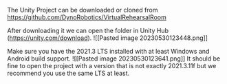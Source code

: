 The Unity Project can be downloaded or cloned from https://github.com/DynoRobotics/VirtualRehearsalRoom

After downloading it we can open the folder in Unity Hub (https://unity.com/download).
![[Pasted image 20230530123448.png]]

Make sure you have the 2021.3 LTS installed with at least Windows and Android build support.
![[Pasted image 20230530123641.png]]
It should be fine to open the project with a version that is not exactly 2021.3.11f but we recommend you use the same LTS at least.

